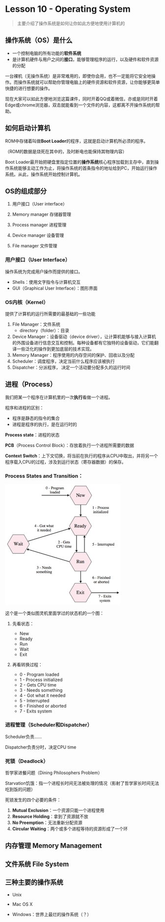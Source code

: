 # Lesson 10 - Operating System

> 主要介绍了操作系统是如何让你如此方便地使用计算机的

## 操作系统（OS）是什么

- 一个控制电脑的所有功能的**软件系统**
- 是计算机硬件与用户之间的**接口**，能够管理程序的运行，以及硬件和软件资源的分配

一台裸机（无操作系统）是非常难用的，即使你会用，也不一定能将它安全地操作。而操作系统就可以帮助你管理电脑上的硬件资源和软件资源，让你能够更简单快捷的进行想要的操作。

现在大家可以如此方便地浏览这篇课件，同时开着QQ或着微信，亦或是同时开着Edge或chrome浏览器，双击就能看到一个文件的内容，这都离不开操作系统的帮助。

 

## 如何启动计算机

ROM中存储着叫做**Boot Loader**的程序，这就是启动计算机所必须的程序。

（ROM的数据是烧死在其中的，及时断电也能保持其物理内容）

Boot Loader最开始把硬盘里指定位置的**操作系统**核心程序加载到主存中，直到操作系统能够主动工作为止，将操作系统的首条指令的地址给到PC，开始运行操作系统。从此，操作系统开始控制计算机。



## OS的组成部分

1. 用户接口（User interface）

2. Memory manager 存储器管理

3. Process manager 进程管理

4. Device manager 设备管理

5. File manager 文件管理



### 用户接口（User Interface）

操作系统为完成用户操作而提供的接口。

- Shells：使用文字指令与计算机交互
- GUI（Graphical User Interface）：图形界面



### OS内核（Kernel）

提供了计算机的运行所需要的最基础的一些功能

1. File Manager：文件系统
   - directory（folder）：目录
2. Device Manager：设备驱动（device driver），让计算机能够与接入计算机的外围设备进行信息交互和控制。每种设备都有它独特的设备驱动，它们能翻译一些泛化的操作到更加底层的技术实现。
3. Memory Manager：程序使用的内存空间的保护、回收以及分配
4. Scheduler：调度程序，决定当前什么程序应该被执行
5. Dispatcher：分派程序， 决定一个活动要分配多久的运行时间



## 进程（Process）

我们把某一个程序在计算机里的一次**执行**看做一个进程。

程序和进程的区别：

- 程序是静态的指令的集合
- 进程是程序的执行，是在运行时的

**Process state**：进程的状态

**PCB**（Process Control Block）：存放着执行一个进程所需要的数据

**Context Switch**：上下文切换，将当前在执行的程序从CPU中取出，并将另一个程序载入CPU的过程，涉及到运行状态（寄存器数据）的保存。



### Process States and Transition：

<img src="./imgs/L10_1.png" alt="L10_1" style="zoom:67%;" />

这个是一个类似图灵机里面学过的状态机的一个图：

1. 先看状态：
   - New
   - Ready
   - Run
   - Wait
   - Exit

2. 再看转换过程：
   - 0 - Program loaded
   - 1 - Process initialized
   - 2 - Gets CPU time
   - 3 - Needs something
   - 4 - Got what it needed
   - 5 - Interrupted
   - 6 - Finished or aborted
   - 7 - Exits system



### 进程管理（Scheduler和Dispatcher）

Scheduler负责……

Dispatcher负责分时，决定CPU time



### 死锁（Deadlock）

哲学家进餐问题（Dining Philosophers Problem）

Starvation饥饿：指一个进程长时间无法被处理的情况（影射了哲学家长时间无法吃到饭的问题）

死锁发生的四个必要的条件：

1. **Mutual Exclusion**：一个资源只能一个进程使用
2. **Resource Holding**：拿到了资源就不放
3. **No Preemption**：无法重新分配资源
4. **Circular Waiting**：两个或多个进程等待的资源形成了一个环



## 内存管理 Memory Management





## 文件系统 File System





## 三种主要的操作系统

- Unix

- Mac OS X

- Windows：世界上最烂的操作系统（？）